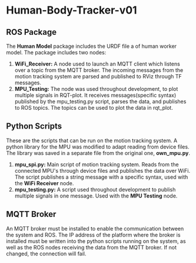 # Human-Body-Tracker-v01


## ROS Package

The **Human Model** package includes the URDF file a of human worker model. The package includes two nodes:
1. **WiFi_Receiver:** A node used to launch an MQTT client which listens over a topic from the MQTT broker. The incoming messages from the motion tracking system are parsed and published to RViz through TF messages.
1. **MPU_Testing:** The node was used throughout development, to plot multiple signals in RQT-plot. It receives messages(specific syntax) published by the mpu_testing.py script, parses the data, and publishes to ROS topics. The topics can be used to plot the data in rqt_plot.


## Python Scripts

These are the scripts that can be run on the motion tracking system. A python library for the MPU was modified to adapt reading from device files. The library was saved in a separate file from the original one, **own_mpu.py**.

1. **mpu_spi.py:** Main script of motion tracking system. Reads from the connected MPU's through device files and publishes the data over WiFi. The script publishes a string message with a specific syntax, used with the **WiFi Receiver** node.
1. **mpu_testing.py:** A script used throughout development to publish multiple signals in one message. Used with the **MPU Testing** node.


## MQTT Broker

An MQTT broker must be installed to enable the communication between the system and ROS. The IP address of the platform where the broker is installed must be written into the python scripts running on the system, as well as the ROS nodes receiving the data from the MQTT broker. If not changed, the connection will fail.